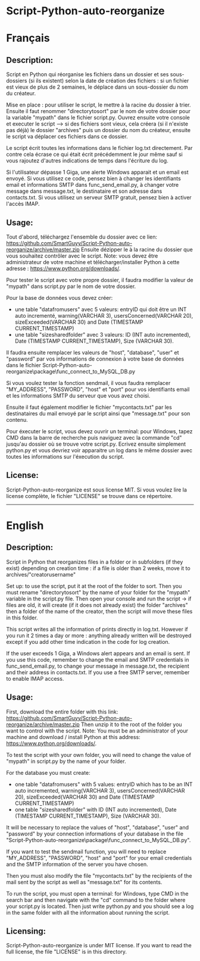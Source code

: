 ﻿# Script-Python-auto-reorganize

Français
=======

## Description:

Script en Python qui réorganise les fichiers dans un dossier et ses sous-dossiers (si ils existent) selon la date de création des fichiers : si un fichier est vieux de plus de 2 semaines, le déplace dans un sous-dossier du nom du créateur.

Mise en place : pour utiliser le script, le mettre à la racine du dossier à trier. Ensuite il faut renommer "directorytosort" par le nom de votre dossier pour la variable "mypath" dans le fichier script.py.
Ouvrez ensuite votre console et executer le script --> si des fichiers sont vieux, cela créera (si il n'existe pas déjà) le dossier "archives" puis un dossier du nom du créateur, ensuite le script va déplacer ces fichiers dans ce dossier.

Le script écrit toutes les informations dans le fichier log.txt directement. Par contre cela écrase ce qui était écrit précédemment le jour même sauf si vous rajoutez d'autres indications de temps dans l'écriture du log.

Si l'utilisateur dépasse 1 Giga, une alerte Windows apparait et un email est envoyé. Si vous utilisez ce code, pensez bien à changer les identifiants email et informations SMTP dans func_send_email.py, à changer votre message dans message.txt, le destinataire et son adresse dans contacts.txt.
Si vous utilisez un serveur SMTP gratuit, pensez bien à activer l'accès IMAP.

## Usage:

Tout d'abord, téléchargez l'ensemble du dossier avec ce lien: https://github.com/SmartGuyy/Script-Python-auto-reorganize/archive/master.zip
Ensuite dézipper le à la racine du dossier que vous souhaitez contrôler avec le script.
Note: vous devez être administrateur de votre machine et télécharger/installer Python à cette adresse : https://www.python.org/downloads/.

Pour tester le script avec votre propre dossier, il faudra modifier la valeur de "mypath" dans script.py par le nom de votre dossier.

Pour la base de données vous devez créer:
- une table "datafromusers" avec 5 valeurs: entryID qui doit être un INT auto incrementé, warning(VARCHAR 3), usersConcerned(VARCHAR 20), sizeExceeded(VARCHAR 30) and Date (TIMESTAMP CURRENT_TIMESTAMP)
- une table "sizesharedfolder" avec 3 valeurs: ID (INT auto incremented), Date (TIMESTAMP CURRENT_TIMESTAMP), Size (VARCHAR 30).

Il faudra ensuite remplacer les valeurs de "host", "database", "user" et "password" par vos informations de connexion à votre base de données dans le fichier Script-Python-auto-reorganize\package\func_connect_to_MySQL_DB.py

Si vous voulez tester la fonction sendmail, il vous faudra remplacer "MY_ADDRESS", "PASSWORD", "host" et "port" pour vos identifiants email et les informations SMTP du serveur que vous avez choisi.

Ensuite il faut également modifier le fichier "mycontacts.txt" par les destinataires du mail envoyé par le script ainsi que "message.txt" pour son contenu.

Pour éxecuter le script, vous devez ouvrir un terminal: pour Windows, tapez CMD dans la barre de recherche puis naviguez avec la commande "cd" jusqu'au dossier où se trouve votre script.py. Ecrivez ensuite simplement python.py et vous devriez voir apparaitre un log dans le même dossier avec toutes les informations sur l'éxecution du script.

## License:
Script-Python-auto-reorganize est sous license MIT.
Si vous voulez lire la license complète, le fichier "LICENSE" se trouve dans ce répertoire.

-------------------------------------------------------------------------------------------------------------------------------------------

English
=======

## Description:

Script in Python that reorganizes files in a folder or in subfolders (if they exist) depending on creation time : if a file is older than 2 weeks, move it to archives/"creatorusername"


 Set up: to use the script, put it at the root of the folder to sort. Then you must rename "directorytosort" by the name of your folder for the "mypath" variable in the script.py file.
Then open your console and run the script -> if files are old, it will create (if it does not already exist) the folder "archives" then a folder of the name of the creator, then the script will move these files in this folder.


This script writes all the information of prints directly in log.txt. However if you run it 2 times a day or more : anything already written will be destroyed except if you add other time indication in the code for log creation.

If the user exceeds 1 Giga, a Windows alert appears and an email is sent. If you use this code, remember to change the email and SMTP credentials in func_send_email.py, to change your message in message.txt, the recipient and their address in contacts.txt.
If you use a free SMTP server, remember to enable IMAP access.

## Usage:

First, download the entire folder with this link: https://github.com/SmartGuyy/Script-Python-auto-reorganize/archive/master.zip
Then unzip it to the root of the folder you want to control with the script.
Note: You must be an administrator of your machine and download / install Python at this address: https://www.python.org/downloads/.

To test the script with your own folder, you will need to change the value of "mypath" in script.py by the name of your folder.

For the database you must create:
- one table "datafromusers" with 5 values: entryID which has to be an INT auto incremented, warning(VARCHAR 3), usersConcerned(VARCHAR 20), sizeExceeded(VARCHAR 30) and Date (TIMESTAMP CURRENT_TIMESTAMP)
- one table "sizesharedfolder" with ID (INT auto incremented), Date (TIMESTAMP CURRENT_TIMESTAMP), Size (VARCHAR 30).

It will be necessary to replace the values of "host", "database", "user" and "password" by your connection informations of your database in the file "Script-Python-auto-reorganize\package\func_connect_to_MySQL_DB.py".

If you want to test the sendmail function, you will need to replace "MY_ADDRESS", "PASSWORD", "host" and "port" for your email credentials and the SMTP information of the server you have chosen.

Then you must also modify the file "mycontacts.txt" by the recipients of the mail sent by the script as well as "message.txt" for its contents.

To run the script, you must open a terminal: for Windows, type CMD in the search bar and then navigate with the "cd" command to the folder where your script.py is located. Then just write python.py and you should see a log in the same folder with all the information about running the script.

## Licensing:
Script-Python-auto-reorganize is under MIT license.
If you want to read the full license, the file "LICENSE" is in this directory.
